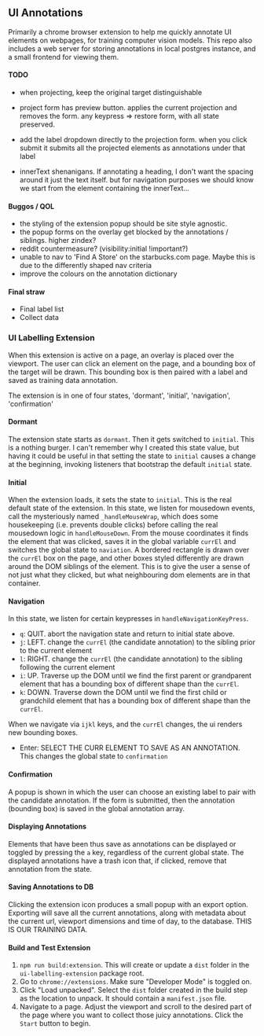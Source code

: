 ## UI Annotations

Primarily a chrome browser extension to help me quickly annotate UI elements on webpages, for training computer vision models.
This repo also includes a web server for storing annotations in local postgres instance, and a small frontend for viewing them.

#### TODO

  * when projecting, keep the original target distinguishable

  * project form has preview button.  applies the current projection and removes the form.  any keypress => restore form, with all state preserved.

  * add the label dropdown directly to the projection form. when you click submit it submits all the projected elements as annotations under that label

  * innerText shenanigans.  If annotating a heading, I don't want the spacing around it just the text itself.  but for navigation purposes we should know we start from the element containing the innerText...

  #### Buggos / QOL

  * the styling of the extension popup should be site style agnostic.
  * the popup forms on the overlay get blocked by the annotations / siblings.  higher zindex?
  * reddit countermeasure? (visibility:initial !important?)
  * unable to nav to 'Find A Store' on the starbucks.com page. Maybe this is due to the differently shaped nav criteria
  * improve the colours on the annotation dictionary

  #### Final straw

  * Final label list
  * Collect data


### UI Labelling Extension

When this extension is active on a page, an overlay is placed over the viewport.  The user can
click an element on the page, and a bounding box of the target will be drawn.  This bounding box is then paired with a label and saved as training data annotation.

The extension is in one of four states, 'dormant', 'initial', 'navigation', 'confirmation'

#### Dormant

The extension state starts as `dormant`.  Then it gets switched to `initial`.  This is a nothing burger.  I can't remember why I created this state value, but having it could be useful in that setting the state to `initial` causes a change at the beginning, invoking listeners that bootstrap the default `initial` state.

#### Initial

When the extension loads, it sets the state to `initial`. This is the real default state of the extension.  In this state, we listen for mousedown events, call the mysteriously named `_handleMouseWrap`, which does some housekeeping (i.e. prevents double clicks) before calling the real mousedown logic in `handleMouseDown`.  From the mouse coordinates it finds the element that was clicked, saves it in the global variable `currEl` and switches the global state to  `naviation`.  A bordered rectangle is drawn over the `currEl` box on the page, and other boxes styled differently are drawn around the DOM siblings of the element.  This is to give the user a sense of not just what they clicked, but what neighbouring dom elements are in that container.

#### Navigation

In this state, we listen for certain keypresses in `handleNavigationKeyPress`.
* `q`: QUIT.  abort the navigation state and return to initial state above.
* `j`: LEFT.  change the `currEl` (the candidate annotation) to the sibling prior to the current element
* `l`: RIGHT.  change the `currEl` (the candidate annotation) to the sibling following the current element
* `i`: UP.  Traverse up the DOM until we find the first parent or grandparent element that has a bounding box of different shape than the `currEl`.
* `k`: DOWN.  Traverse down the DOM  until we find the first child or grandchild element that has
a bounding box of different shape than the `currEl`.

When we navigate via `ijkl` keys, and the `currEl` changes, the ui renders new bounding boxes.

* Enter: SELECT THE CURR ELEMENT TO SAVE AS AN ANNOTATION.  This changes the global state to `confirmation`

#### Confirmation
A popup is shown in which the user can choose an existing label to pair with the candidate annotation.  If the form is submitted, then the annotation (bounding box) is saved in the global annotation array.

#### Displaying Annotations
Elements that have been thus save as annotations can be displayed or toggled by pressing the `a` key, regardless of the current global state.  The displayed annotations have a trash icon that,
if clicked, remove that annotation from the state.

#### Saving Annotations to DB
Clicking the extension icon produces a small popup with an export option.  Exporting will save all the current annotations, along with metadata about the current url, viewport dimensions and time of day, to the database.  THIS IS OUR TRAINING DATA.

#### Build and Test Extension
1. `npm run build:extension`.  This will create or update a `dist` folder in the `ui-labelling-extension` package root.
2. Go to `chrome://extensions`. Make sure "Developer Mode" is toggled on.
3. Click "Load unpacked".  Select the `dist` folder created in the build step as the location to unpack.  It should contain a `manifest.json` file.
4.  Navigate to a page. Adjust the viewport and scroll to the desired part of the page where you want to collect those juicy annotations.  Click the `Start` button to begin.









